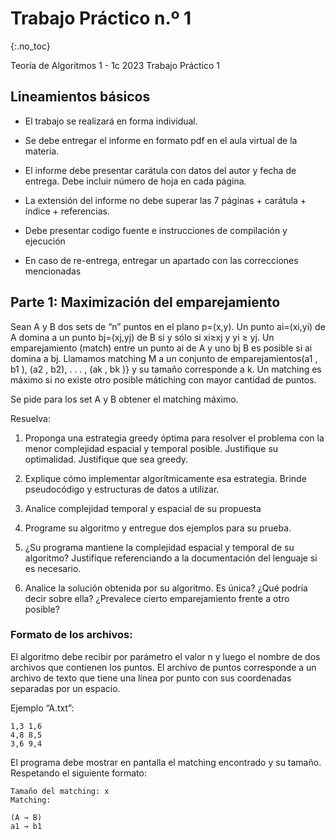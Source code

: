 Trabajo Práctico n.º 1
======================
{:.no_toc}

Teoría de Algoritmos 1 - 1c 2023
Trabajo Práctico 1

## Lineamientos básicos

- El trabajo se realizará en forma individual.

- Se debe entregar el informe en formato pdf en el aula virtual de la materia.

- El informe debe presentar carátula con datos del autor y fecha de entrega. Debe incluir número de hoja en cada página.

- La extensión del informe no debe superar las 7 páginas + carátula + índice + referencias.

- Debe presentar codigo fuente e instrucciones de compilación y ejecución

- En caso de re-entrega, entregar un apartado con las correcciones mencionadas

## Parte 1: Maximización del emparejamiento

Sean A y B dos sets de “n” puntos en el plano p=(x,y). Un punto ai=(xi,yi) de A domina a un punto bj=(xj,yj) de B si y sólo si xi≥xj y yi ≥ yj. Un emparejamiento (match) entre un punto ai de A y uno bj B es posible si ai domina a bj. Llamamos matching M a un conjunto de emparejamientos(a1 , b1 ), (a2 , b2), . . . , (ak , bk )} y su tamaño corresponde a k. Un matching es máximo si no existe otro posible mátiching con mayor cantidad de puntos.  

Se pide para los set A y B obtener el matching máximo.


Resuelva:

1. Proponga una estrategia greedy óptima para resolver el problema con la menor complejidad espacial y temporal posible. Justifique su optimalidad. Justifique que sea greedy.

1. Explique cómo implementar algorítmicamente esa estrategia. Brinde pseudocódigo y estructuras de datos a utilizar.

1. Analice complejidad temporal y espacial de su propuesta

1. Programe su algoritmo y entregue dos ejemplos para su prueba.

1. ¿Su programa mantiene la complejidad espacial y temporal de su algoritmo? Justifique referenciando a la documentación del lenguaje si es necesario.

1. Analice la solución obtenida por su algoritmo. Es única? ¿Qué podría decir sobre ella? ¿Prevalece cierto emparejamiento frente a otro posible?


### Formato de los archivos:

El algoritmo debe recibir por parámetro el valor n y luego el nombre de dos archivos que contienen los puntos. El archivo de puntos corresponde a un archivo de texto que tiene una línea por punto con sus coordenadas separadas por un espacio.

Ejemplo “A.txt”:

	1,3 1,6
	4,8 8,5
	3,6 9,4

El programa debe mostrar en pantalla el matching encontrado y su tamaño. Respetando el siguiente formato:

	Tamaño del matching: x
	Matching:

	(A → B)
	a1 → b1
